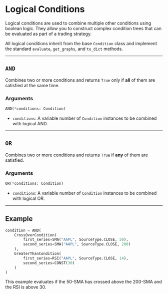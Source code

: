 
# Logical Conditions

Logical conditions are used to combine multiple other conditions using boolean logic. They allow you to construct complex condition trees that can be evaluated as part of a trading strategy.

All logical conditions inherit from the base `Condition` class and implement the standard `evaluate`, `get_graphs`, and `to_dict` methods.

---

## `AND`

Combines two or more conditions and returns `True` only if **all** of them are satisfied at the same time.

### **Arguments**
```python
AND(*conditions: Condition)
```

- `conditions`: A variable number of `Condition` instances to be combined with logical AND.

---

## `OR`

Combines two or more conditions and returns `True` if **any** of them are satisfied.

### **Arguments**
```python
OR(*conditions: Condition)
```

- `conditions`: A variable number of `Condition` instances to be combined with logical OR.

---

## Example

```python
condition = AND(
    CrossOverCondition(
        first_series=SMA("AAPL", SourceType.CLOSE, 50),
        second_series=SMA("AAPL", SourceType.CLOSE, 200)
    ),
    GreaterThanCondition(
        first_series=RSI("AAPL", SourceType.CLOSE, 14),
        second_series=CONST(30)
    )
)
```

This example evaluates if the 50-SMA has crossed above the 200-SMA and the RSI is above 30.
